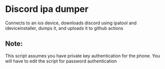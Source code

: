 # Discord ipa dumper

Connects to an ios device, downloads discord using ipatool and ideviceinstaller, dumps it, and uploads it to github actions

## Note:

This script assumes you have private key authentication for the phone. You will have to edit the script for password authentication
